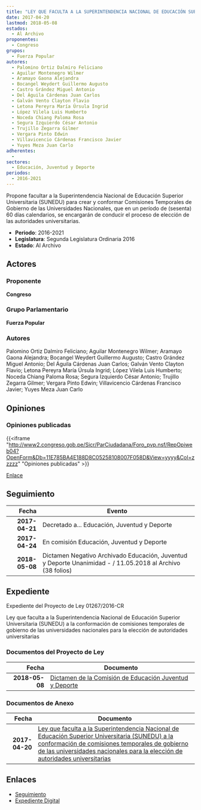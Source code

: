 ```yaml
---
title: "LEY QUE FACULTA A LA SUPERINTENDENCIA NACIONAL DE EDUCACIÓN SUPERIOR UNIVERSITARIA (SUNEDU) A LA CONFORMACIÓN DE COMISIONES TEMPORALES DE GOBIERNO DE LAS UNIVERSIDADES NACIONALES PARA LA ELECCIÓN DE AUTORIDADES UNIVERSITARIAS"
date: 2017-04-20
lastmod: 2018-05-08
estados: 
  - Al Archivo
proponentes: 
  - Congreso
grupos: 
  - Fuerza Popular
autores: 
  - Palomino Ortiz Dalmiro Feliciano
  - Aguilar Montenegro Wilmer
  - Aramayo Gaona Alejandra
  - Bocangel Weydert Guillermo Augusto
  - Castro Grández Miguel Antonio
  - Del Águila Cárdenas Juan Carlos
  - Galván Vento Clayton Flavio
  - Letona Pereyra María Úrsula Ingrid
  - López Vilela Luis Humberto
  - Noceda Chiang Paloma Rosa
  - Segura Izquierdo César Antonio
  - Trujillo Zegarra Gilmer
  - Vergara Pinto Edwin
  - Villavicencio Cárdenas Francisco Javier
  - Yuyes Meza Juan Carlo
adherentes: 
  - 
sectores: 
  - Educación, Juventud y Deporte
periodos: 
  - 2016-2021
---
```


Propone facultar a la Superintendencia Nacional de Educación Superior Universitaria (SUNEDU) para crear y conformar Comisiones Temporales de Gobierno de las Universidades Nacionales, que en un período de (sesenta) 60 días calendarios, se encargarán de conducir el proceso de elección de las autoridades universitarias.

- **Periodo**: 2016-2021
- **Legislatura**: Segunda Legislatura Ordinaria 2016
- **Estado**: Al Archivo

## Actores

### Proponente

**Congreso**

### Grupo Parlamentario

**Fuerza Popular**

### Autores

Palomino Ortiz Dalmiro Feliciano; Aguilar Montenegro Wilmer; Aramayo Gaona Alejandra; Bocangel Weydert Guillermo Augusto; Castro Grández Miguel Antonio; Del Águila Cárdenas Juan Carlos; Galván Vento Clayton Flavio; Letona Pereyra María Úrsula Ingrid; López Vilela Luis Humberto; Noceda Chiang Paloma Rosa; Segura Izquierdo César Antonio; Trujillo Zegarra Gilmer; Vergara Pinto Edwin; Villavicencio Cárdenas Francisco Javier; Yuyes Meza Juan Carlo


## Opiniones

### Opiniones publicadas

{{<iframe "http://www2.congreso.gob.pe/Sicr/ParCiudadana/Foro_pvp.nsf/RepOpiweb04?OpenForm&Db=11E785BA4E188D8C05258108007F058D&View=yyyy&Col=zzzzz" "Opiniones publicadas" >}}

[Enlace](http://www2.congreso.gob.pe/Sicr/ParCiudadana/Foro_pvp.nsf/RepOpiweb04?OpenForm&Db=11E785BA4E188D8C05258108007F058D&View=yyyy&Col=zzzzz)

## Seguimiento

| Fecha | Evento |
|------:|--------|
| **2017-04-21** | Decretado a... Educación, Juventud y Deporte|
| **2017-04-24** | En comisión Educación, Juventud y Deporte|
| **2018-05-08** | Dictamen Negativo Archivado Educación, Juventud y Deporte Unanimidad - / 11.05.2018 al Archivo (38 folios)|


## Expediente

Expediente del Proyecto de Ley 01267/2016-CR

Ley que faculta a la Superintendencia Nacional de Educación Superior Universitaria (SUNEDU) a la conformación de comisiones temporales de gobierno de las universidades nacionales para la elección de autoridades universitarias


### Documentos del Proyecto de Ley

| Fecha | Documento |
|------:|--------|
| **2018-05-08** | [Dictamen de la Comisión de Educación Juventud y Deporte](http://www.leyes.congreso.gob.pe/Documentos/2016_2021/Dictamenes/Proyectos_de_Ley/01267DC10MAY20180508.pdf) |

### Documentos de Anexo

| Fecha | Documento |
|------:|--------|
| **2017-04-20** | [Ley que faculta a la Superintendencia Nacional de Educación Superior Universitaria (SUNEDU) a la conformación de comisiones temporales de gobierno de las universidades nacionales para la elección de autoridades universitarias](http://www.leyes.congreso.gob.pe/Documentos/2016_2021/Proyectos_de_Ley_y_de_Resoluciones_Legislativas/PL0126720170420...pdf) |

## Enlaces 

- [Seguimiento](http://www2.congreso.gob.pehttp://www2.congreso.gob.pe/Sicr/TraDocEstProc/CLProLey2016.nsf/f7fff46988ca05b1052578e100829cc7/86c61aa41490472305258108007c83ee?OpenDocument)
- [Expediente Digital](http://www2.congreso.gob.pehttp://www2.congreso.gob.pe/Sicr/TraDocEstProc/CLProLey2016.nsf/f7fff46988ca05b1052578e100829cc7/86c61aa41490472305258108007c83ee?OpenDocument&Click=05257FB7005EB655.eb71d0cf91d8294e05256cdf006b5706/$Body/0.1C6C)
